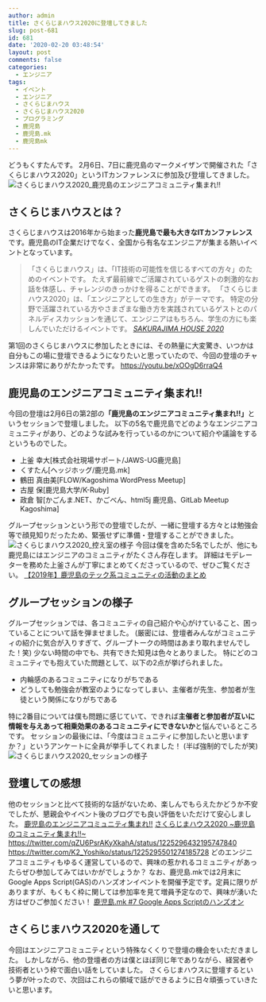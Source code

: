 ```yaml
---
author: admin
title: さくらじまハウス2020に登壇してきました
slug: post-681
id: 681
date: '2020-02-20 03:48:54'
layout: post
comments: false
categories:
  - エンジニア
tags:
  - イベント
  - エンジニア
  - さくらじまハウス
  - さくらじまハウス2020
  - プログラミング
  - 鹿児島
  - 鹿児島.mk
  - 鹿児島mk
---
```


どうもくすたんです。 2月6日、7日に鹿児島のマークメイザンで開催された「さくらじまハウス2020」というITカンファレンスに参加及び登壇してきました。 ![さくらじまハウス2020_鹿児島のエンジニアコミュニティ集まれ!!](https://storage.googleapis.com/kstsystems-5d1d3.appspot.com/2020/02/2c1c6ce8-eqi2yqjuwaax8ln-1024x768.jpeg)

## さくらじまハウスとは？

さくらじまハウスは2016年から始まった<span class="pinkline" style="font-weight:bold">鹿児島で最も大きなITカンファレンス</span>です。鹿児島のIT企業だけでなく、全国から有名なエンジニアが集まる熱いイベントとなっています。

> 「さくらじまハウス」は、「IT技術の可能性を信じるすべての方々」のためのイベントです。 たえず最前線でご活躍されているゲストの刺激的なお話を体感し、チャレンジのきっかけを得ることができます。 「さくらじまハウス2020」は、「エンジニアとしての生き方」がテーマです。 特定の分野で活躍されている方やさまざまな働き方を実践されているゲストとのパネルディスカッションを通じて、エンジニアはもちろん、学生の方にも楽しんでいただけるイベントです。 <cite>[SAKURAJIMA HOUSE 2020](https://www.sakurajima-house.tech/)</cite>

第1回のさくらじまハウスに参加したときには、その熱量に大変驚き、いつかは<span class="pinkline">自分もこの場に登壇できるようになりたい</span>と思っていたので、今回の登壇のチャンスは非常にありがたかったです。 https://youtu.be/xOOgD6rraQ4

## 鹿児島のエンジニアコミュニティ集まれ!!

今回の登壇は2月6日の第2部の<span class="pinkline" style="font-weight:bold">「鹿児島のエンジニアコミュニティ集まれ!!」</span>というセッションで登壇しました。 以下の5名で鹿児島でどのようなエンジニアコミュニティがあり、どのような試みを行っているのかについて紹介や議論をするというものでした。

<div class="background-filter">

*   上釜 幸大[株式会社現場サポート/JAWS-UG鹿児島]
*   くすたん[ヘッジホッグ/鹿児島.mk]
*   鶴田 真由美[FLOW/Kagoshima WordPress Meetup]
*   古屋 保[鹿児島大学/K-Ruby]
*   政倉 智[かごんま.NET、かごべん、html5j 鹿児島、GitLab Meetup Kagoshima]

</div>

グループセッションという形での登壇でしたが、一緒に登壇する方々とは勉強会等で顔見知りだったため、緊張せずに準備・登壇することができました。 ![さくらじまハウス2020_控え室の様子](https://storage.googleapis.com/kstsystems-5d1d3.appspot.com/2020/02/9d980a70-20200206_140304-1024x576.jpg) 今回は僕を含めた5名でしたが、他にも鹿児島にはエンジニアのコミュニティがたくさん存在します。 詳細はモデレーターを務めた上釜さんが丁寧にまとめてくださっているので、ぜひご覧ください。 [【2019年】鹿児島のテック系コミュニティの活動のまとめ](http://kusokamayarou.hatenablog.com/)

## グループセッションの様子

グループセッションでは、各コミュニティの自己紹介や心がけていること、困っていることについて話を弾ませました。 (厳密には、登壇者みんながコミュニティの紹介に気合が入りすぎて、グループトークの時間はあまり取れませんでした！笑) 少ない時間の中でも、共有できた知見は色々とありました。 特にどのコミュニティでも抱えていた問題として、以下の2点が挙げられました。

<div class="background-filter">

*   内輪感のあるコミュニティになりがちである
*   どうしても勉強会が教室のようになってしまい、主催者が先生、参加者が生徒という関係になりがちである

</div>

特に2番目については僕も問題に感じていて、できれば<span class="pinkline" style="font-weight:bold">主催者と参加者が互いに情報を与えあって相乗効果のあるコミュニティにできないか</span>と悩んでいるところです。 セッションの最後には、「<span class="pinkline">今度はコミュニティに参加したいと思いますか？</span>」というアンケートに全員が挙手してくれました！ (半ば強制的でしたが笑) ![さくらじまハウス2020_セッションの様子](https://storage.googleapis.com/kstsystems-5d1d3.appspot.com/2020/02/a4a26d8d-20200206_152244-1024x576.jpg)

## 登壇しての感想

他のセッションと比べて技術的な話がないため、楽しんでもらえたかどうか不安でしたが、懇親会やイベント後のブログでも良い評価をいただけて安心しました。 [鹿児島のエンジニアコミュニティ集まれ!!](https://qiita.com/mizunomote/items/e27ad95925462e8aee8a) [さくらじまハウス2020 ~鹿児島のコミュニティ集まれ‼~](https://qiita.com/k_imam/items/8ad31c32bae832df2ae7) https://twitter.com/qZU6PsrAKyXkahA/status/1225296432195747840 https://twitter.com/K2_Yoshiko/status/1225295501274185728 どのエンジニアコミュニティもゆるく運営しているので、興味の惹かれるコミュニティがあったらぜひ参加してみてはいかがでしょうか？ なお、鹿児島.mkでは2月末に<span class="pinkline">Google Apps Script(GAS)のハンズオンイベント</span>を開催予定です。定員に限りがありますが、もくもく枠に関しては参加率を見て増員予定なので、興味が湧いた方はぜひご参加ください！ [鹿児島.mk #7 Google Apps Scriptのハンズオン](https://kagoshima-mk.connpass.com/event/167038/)

## さくらじまハウス2020を通して

今回は<span class="pinkline">エンジニアコミュニティ</span>という特殊なくくりで登壇の機会をいただきました。 しかしながら、他の登壇者の方は<span class="pinkline">僕とほぼ同じ年でありながら、経営者や技術者という枠</span>で面白い話をしていました。 さくらじまハウスに登壇するという夢が叶ったので、次回はこれらの領域で話ができるように日々頑張っていきたいと思います。